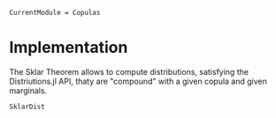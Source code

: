 ```@meta
CurrentModule = Copulas
```

# Implementation

The Sklar Theorem allows to compute distributions, satisfying the Distriutions.jl API, thaty are "compound" with a given copula and given marginals. 

```@docs
SklarDist
```